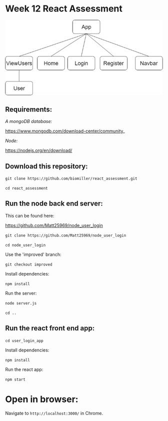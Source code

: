 # Week 12 React Assessment

![component_hierarchy](https://github.com/biomiller/react_assessment/blob/master/wirefames/component_hierarchy.png)


## Requirements:

_A mongoDB database:_

https://www.mongodb.com/download-center/community_

_Node:_

https://nodejs.org/en/download/



## Download this repository:

`git clone https://github.com/biomiller/react_assessment.git`

`cd react_assessment`

## Run the node back end server:

This can be found here:

https://github.com/Matt25969/node_user_login

`git clone https://github.com/Matt25969/node_user_login`

`cd node_user_login`

Use the 'improved' branch:

`git checkout improved`

Install dependencies:

`npm install`

Run the server:

`node server.js`

`cd ..`

## Run the react front end app:

`cd user_login_app`

Install dependencies:

`npm install`

Run the react app:

`npm start`

# Open in browser:

Navigate to `http://localhost:3000/` in Chrome.


